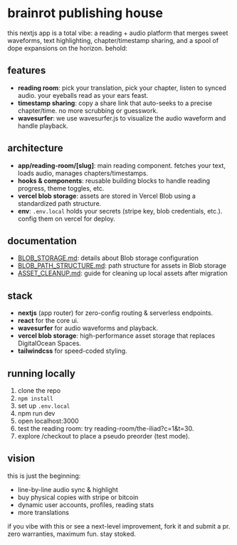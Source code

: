 # brainrot publishing house

this nextjs app is a total vibe: a reading + audio platform that merges sweet waveforms, text highlighting, chapter/timestamp sharing, and a spool of dope expansions on the horizon. behold:

## features

- **reading room**: pick your translation, pick your chapter, listen to synced audio. your eyeballs read as your ears feast.
- **timestamp sharing**: copy a share link that auto-seeks to a precise chapter/time. no more scrubbing or guesswork.
- **wavesurfer**: we use wavesurfer.js to visualize the audio waveform and handle playback.

## architecture

- **app/reading-room/[slug]**: main reading component. fetches your text, loads audio, manages chapters/timestamps.
- **hooks & components**: reusable building blocks to handle reading progress, theme toggles, etc.
- **vercel blob storage**: assets are stored in Vercel Blob using a standardized path structure.
- **env**: `.env.local` holds your secrets (stripe key, blob credentials, etc.). config them on vercel for deploy.

## documentation

- [BLOB_STORAGE.md](docs/BLOB_STORAGE.md): details about Blob storage configuration
- [BLOB_PATH_STRUCTURE.md](docs/BLOB_PATH_STRUCTURE.md): path structure for assets in Blob storage
- [ASSET_CLEANUP.md](docs/ASSET_CLEANUP.md): guide for cleaning up local assets after migration

## stack

- **nextjs** (app router) for zero-config routing & serverless endpoints.
- **react** for the core ui.
- **wavesurfer** for audio waveforms and playback.
- **vercel blob storage**: high-performance asset storage that replaces DigitalOcean Spaces.
- **tailwindcss** for speed-coded styling.

## running locally

1. clone the repo
2. `npm install`
3. set up `.env.local`
4. npm run dev
5. open localhost:3000
6. test the reading room: try reading-room/the-iliad?c=1&t=30.
7. explore /checkout to place a pseudo preorder (test mode).

## vision

this is just the beginning:

- line-by-line audio sync & highlight
- buy physical copies with stripe or bitcoin
- dynamic user accounts, profiles, reading stats
- more translations

if you vibe with this or see a next-level improvement, fork it and submit a pr.
zero warranties, maximum fun. stay stoked.
